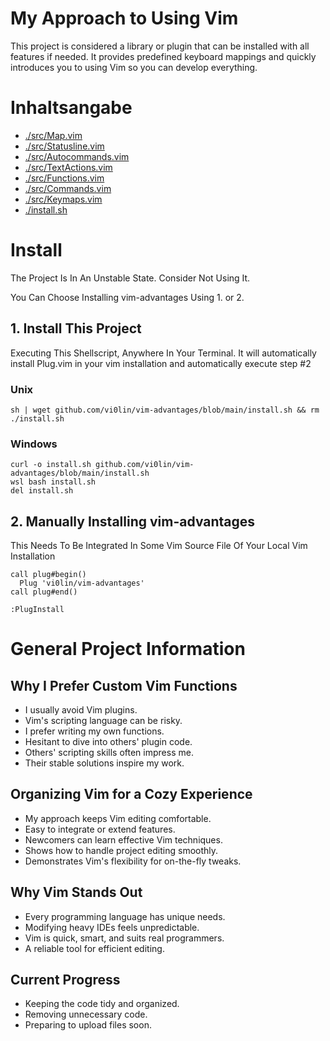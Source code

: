 # My Approach to Using Vim
This project is considered a library or plugin
that can be installed with all features if
needed. It provides predefined keyboard mappings and quickly
introduces you to using Vim so you can
develop everything.

# Inhaltsangabe
- [./src/Map.vim](./src/Map.vim)
- [./src/Statusline.vim](./src/Statusline.vim)
- [./src/Autocommands.vim](./src/Autocommands.vim)
- [./src/TextActions.vim](./src/TextActions.vim)
- [./src/Functions.vim](./src/Functions.vim)
- [./src/Commands.vim](./src/Commands.vim)
- [./src/Keymaps.vim](./src/Keymaps.vim)
- [./install.sh](./install.sh)

# Install
The Project Is In An Unstable State.
Consider Not Using It.

You Can Choose Installing vim-advantages Using 1. or 2.
## 1. Install This Project
Executing This Shellscript, Anywhere In Your Terminal. It will automatically install Plug.vim in your vim installation and automatically execute step #2
### Unix
```
sh | wget github.com/vi0lin/vim-advantages/blob/main/install.sh && rm ./install.sh
```
### Windows
```
curl -o install.sh github.com/vi0lin/vim-advantages/blob/main/install.sh
wsl bash install.sh
del install.sh
```

## 2. Manually Installing vim-advantages
This Needs To Be Integrated In Some Vim Source File Of Your Local Vim Installation
```
call plug#begin()
  Plug 'vi0lin/vim-advantages'
call plug#end()

:PlugInstall
```
# General Project Information
## Why I Prefer Custom Vim Functions
- I usually avoid Vim plugins.
- Vim's scripting language can be risky.
- I prefer writing my own functions.
- Hesitant to dive into others' plugin code.
- Others' scripting skills often impress me.
- Their stable solutions inspire my work.

## Organizing Vim for a Cozy Experience
- My approach keeps Vim editing comfortable.
- Easy to integrate or extend features.
- Newcomers can learn effective Vim techniques.
- Shows how to handle project editing smoothly.
- Demonstrates Vim's flexibility for on-the-fly tweaks.

## Why Vim Stands Out
- Every programming language has unique needs.
- Modifying heavy IDEs feels unpredictable.
- Vim is quick, smart, and suits real programmers.
- A reliable tool for efficient editing.

## Current Progress
- Keeping the code tidy and organized.
- Removing unnecessary code.
- Preparing to upload files soon.
